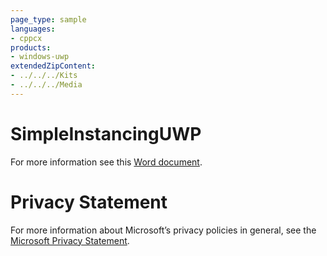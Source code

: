 ```yaml
---
page_type: sample
languages:
- cppcx
products:
- windows-uwp
extendedZipContent:
- ../../../Kits
- ../../../Media
---
```

# SimpleInstancingUWP
For more information see this [Word document](Readme.docx).
# Privacy Statement
For more information about Microsoft’s privacy policies in general, see the [Microsoft Privacy Statement](https://privacy.microsoft.com/en-us/privacystatement/).
